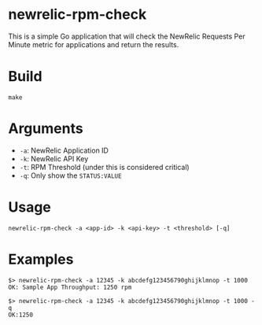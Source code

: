 # newrelic-rpm-check
This is a simple Go application that will check the NewRelic Requests Per Minute metric for applications and return the results.

# Build
`make`

# Arguments

* `-a`: NewRelic Application ID
* `-k`: NewRelic API Key
* `-t`: RPM Threshold (under this is considered critical)
* `-q`: Only show the `STATUS:VALUE`

# Usage
`newrelic-rpm-check -a <app-id> -k <api-key> -t <threshold> [-q]`

# Examples

```
$> newrelic-rpm-check -a 12345 -k abcdefg123456790ghijklmnop -t 1000
OK: Sample App Throughput: 1250 rpm
```

```
$> newrelic-rpm-check -a 12345 -k abcdefg123456790ghijklmnop -t 1000 -q
OK:1250
```
